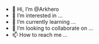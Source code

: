 - 👋 Hi, I’m @Arkhero
- 👀 I’m interested in ...
- 🌱 I’m currently learning ...
- 💞️ I’m looking to collaborate on ...
- 📫 How to reach me ...

<!---
Arkhero/Arkhero is a ✨ special ✨ repository because its `README.md` (this file) appears on your GitHub profile.
You can click the Preview link to take a look at your changes.
--->
